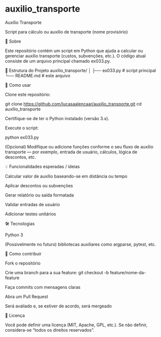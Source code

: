 # auxilio_transporte
Auxílio Transporte

Script para cálculo ou auxílio de transporte (nome provisório)

🧐 Sobre

Este repositório contém um script em Python que ajuda a calcular ou gerenciar auxílio transporte (custos, subvenções, etc.).
O código atual consiste de um arquivo principal chamado ex033.py.

📁 Estrutura do Projeto
auxilio_transporte/
│
├── ex033.py          # script principal
└── README.md          # este arquivo

🚀 Como usar

Clone este repositório:

git clone https://github.com/lucasaalencaar/auxilio_transporte.git
cd auxilio_transporte


Certifique-se de ter o Python instalado (versão 3.x).

Execute o script:

python ex033.py


(Opcional) Modifique ou adicione funções conforme o seu fluxo de auxílio transporte — por exemplo, entrada de usuário, cálculos, lógica de descontos, etc.

💡 Funcionalidades esperadas / ideias

Calcular valor de auxílio baseando-se em distância ou tempo

Aplicar descontos ou subvenções

Gerar relatório ou saída formatada

Validar entradas de usuário

Adicionar testes unitários

🛠 Tecnologias

Python 3

(Possivelmente no futuro) bibliotecas auxiliares como argparse, pytest, etc.

🧩 Como contribuir

Fork o repositório

Crie uma branch para a sua feature: git checkout -b feature/nome-da-feature

Faça commits com mensagens claras

Abra um Pull Request

Será avaliado e, se estiver de acordo, será mergeado

📄 Licença

Você pode definir uma licença (MIT, Apache, GPL, etc.). Se não definir, considera-se “todos os direitos reservados”.

